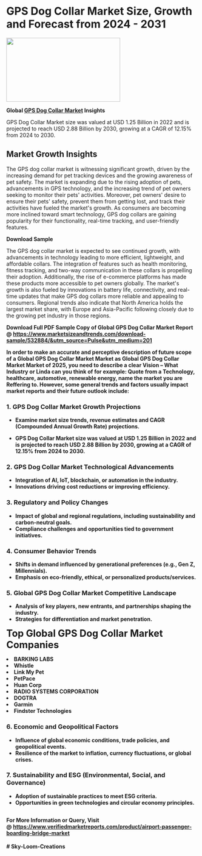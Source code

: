 <H1>GPS Dog Collar Market Size, Growth and Forecast from 2024 - 2031</H1><img class="aligncenter size-medium wp-image-584254" src="https://thirdeyenews.in/wp-content/uploads/2024/09/Global-Market-Research-300x168.jpeg" alt="" width="300" height="168" /><p><strong>Global&nbsp;<a href="https://www.marketsizeandtrends.com/download-sample/532884/&amp;utm_source=Pulse&amp;utm_medium=201">GPS Dog Collar Market</a> Insights</strong></p><p>GPS Dog Collar Market size was valued at USD 1.25 Billion in 2022 and is projected to reach USD 2.88 Billion by 2030, growing at a CAGR of 12.15% from 2024 to 2030.</p><p><h2>Market Growth Insights</h2> <p>The GPS dog collar market is witnessing significant growth, driven by the increasing demand for pet tracking devices and the growing awareness of pet safety. The market is expanding due to the rising adoption of pets, advancements in GPS technology, and the increasing trend of pet owners seeking to monitor their pets' activities. Moreover, pet owners' desire to ensure their pets' safety, prevent them from getting lost, and track their activities have fueled the market's growth. As consumers are becoming more inclined toward smart technology, GPS dog collars are gaining popularity for their functionality, real-time tracking, and user-friendly features.</p> <p><strong>Download Sample</strong></p> <p>The GPS dog collar market is expected to see continued growth, with advancements in technology leading to more efficient, lightweight, and affordable collars. The integration of features such as health monitoring, fitness tracking, and two-way communication in these collars is propelling their adoption. Additionally, the rise of e-commerce platforms has made these products more accessible to pet owners globally. The market's growth is also fueled by innovations in battery life, connectivity, and real-time updates that make GPS dog collars more reliable and appealing to consumers. Regional trends also indicate that North America holds the largest market share, with Europe and Asia-Pacific following closely due to the growing pet industry in those regions. <p><strong></p><p><span class=""><strong>Download Full PDF Sample Copy of Global GPS Dog Collar Market Report</strong> @ <a href="https://www.marketsizeandtrends.com/download-sample/532884/&amp;utm_source=Pulse&amp;utm_medium=201" target="_blank">https://www.marketsizeandtrends.com/download-sample/532884/&amp;utm_source=Pulse&amp;utm_medium=201</a></span></p><p>In order to make an accurate and perceptive description of future scope of a Global&nbsp;GPS Dog Collar Market Market as Global&nbsp;GPS Dog Collar Market Market of 2025, you need to describe a clear Vision &ndash; What Industry or Linda can you think of for example: Quote from a Technology, healthcare, automotive, renewable energy, name the market you are Reffering to. However, some general trends and factors usually impact market reports and their future outlook include:</p><h3>1.&nbsp;<strong>GPS Dog Collar Market Growth Projections</strong></h3><ul><li>Examine market size trends, revenue estimates and CAGR (Compounded Annual Growth Rate) projections.</li><li><p>GPS Dog Collar Market size was valued at USD 1.25 Billion in 2022 and is projected to reach USD 2.88 Billion by 2030, growing at a CAGR of 12.15% from 2024 to 2030.</p></li></ul><h3>2.&nbsp;<strong>GPS Dog Collar Market Technological Advancements</strong></h3><ul><li>Integration of AI, IoT, blockchain, or automation in the industry.</li><li>Innovations driving cost reductions or improving efficiency.</li></ul><h3>3.&nbsp;<strong>Regulatory and Policy Changes</strong></h3><ul><li>Impact of global and regional regulations, including sustainability and carbon-neutral goals.</li><li>Compliance challenges and opportunities tied to government initiatives.</li></ul><h3>4.&nbsp;<strong>Consumer Behavior Trends</strong></h3><ul><li>Shifts in demand influenced by generational preferences (e.g., Gen Z, Millennials).</li><li>Emphasis on eco-friendly, ethical, or personalized products/services.</li></ul><h3>5.&nbsp;<strong>Global GPS Dog Collar Market Competitive Landscape</strong></h3><ul><li>Analysis of key players, new entrants, and partnerships shaping the industry.</li><li>Strategies for differentiation and market penetration.</li></ul><p data-pm-slice="1 1 []"><span style="color: inherit; font-family: inherit; font-size: 25px;">Top Global GPS Dog Collar Market Companies</span></p><div class="" data-test-id=""><p><li>BARKING LABS</li><li> Whistle</li><li> Link My Pet</li><li> PetPace</li><li> Huan Corp</li><li> RADIO SYSTEMS CORPORATION</li><li> DOGTRA</li><li> Garmin</li><li> Findster Technologies</li></p></div><h3>6.&nbsp;<strong>Economic and Geopolitical Factors</strong></h3><ul><li>Influence of global economic conditions, trade policies, and geopolitical events.</li><li>Resilience of the market to inflation, currency fluctuations, or global crises.</li></ul><h3>7.&nbsp;<strong>Sustainability and ESG (Environmental, Social, and Governance)</strong></h3><ul><li>Adoption of sustainable practices to meet ESG criteria.</li><li>Opportunities in green technologies and circular economy principles.</li></ul><h2><strong style="font-size: 14px;">For More Information or Query, Visit @&nbsp;</strong><a style="background-color: #ffffff; font-size: 14px;" href="https://www.marketsizeandtrends.com/report/gps-dog-collar-market/" target="_blank">https://www.verifiedmarketreports.com/product/airport-passenger-boarding-bridge-market</a></h2># Sky-Loom-Creations
